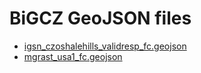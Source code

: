 BiGCZ GeoJSON files
====================================

* [igsn_czoshalehills_validresp_fc.geojson](https://github.com/emiliom/mapdata/blob/master/igsn_czoshalehills_validresp_fc.geojson)
* [mgrast_usa1_fc.geojson](https://github.com/emiliom/mapdata/blob/master/mgrast_usa1_fc.geojson)
